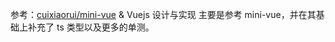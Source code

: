 参考：[cuixiaorui/mini-vue](https://github.com/cuixiaorui/mini-vue) & Vuejs 设计与实现
主要是参考 mini-vue，并在其基础上补充了 ts 类型以及更多的单测。
